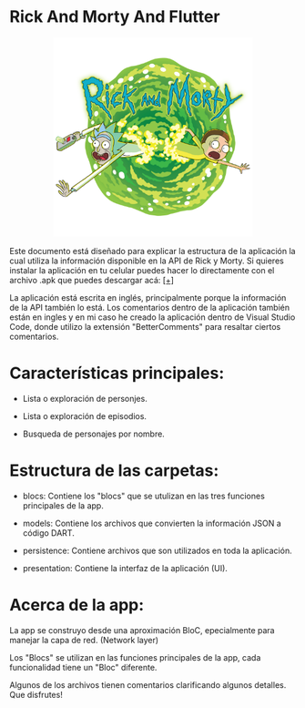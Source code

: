 # Rick And Morty And Flutter


<p align="center">
  <img src="https://github.com/navirobayo/RickAndMortyAndFlutter/blob/main/repoassets/cover3.png" width="350" title="hover text">
</p>

Este documento está diseñado para explicar la estructura de la aplicación la cual utiliza la información disponible en la API de Rick y Morty. Si quieres instalar la aplicación en tu celular puedes hacer lo directamente con el archivo .apk que puedes descargar acá: 
[[+]](https://github.com/navirobayo/RickAndMortyAndFlutter/blob/main/repoassets/app-release.apk)

La aplicación está escrita en inglés, principalmente porque la información de la API también lo está. Los comentarios dentro de la aplicación también están en ingles y en mi caso he creado la aplicación dentro de Visual Studio Code, donde utilizo la extensión "BetterComments" para resaltar ciertos comentarios. 

# Características principales:

- Lista o exploración de personjes.
  
- Lista o exploración de episodios.
  
- Busqueda de personajes por nombre.

# Estructura de las carpetas:

- blocs: Contiene los "blocs" que se utulizan en las tres funciones principales de la app. 

- models: Contiene los archivos que convierten la información JSON a código DART.

- persistence: Contiene archivos que son utilizados en toda la aplicación.

- presentation: Contiene la interfaz de la aplicación (UI).

# Acerca de la app:

La app se construyo desde una aproximación BloC, epecialmente para manejar la capa de red. (Network layer) 

Los "Blocs" se utilizan en las funciones principales de la app, cada funcionalidad tiene un "Bloc" diferente. 

Algunos de los archivos tienen comentarios clarificando algunos detalles. Que disfrutes!
